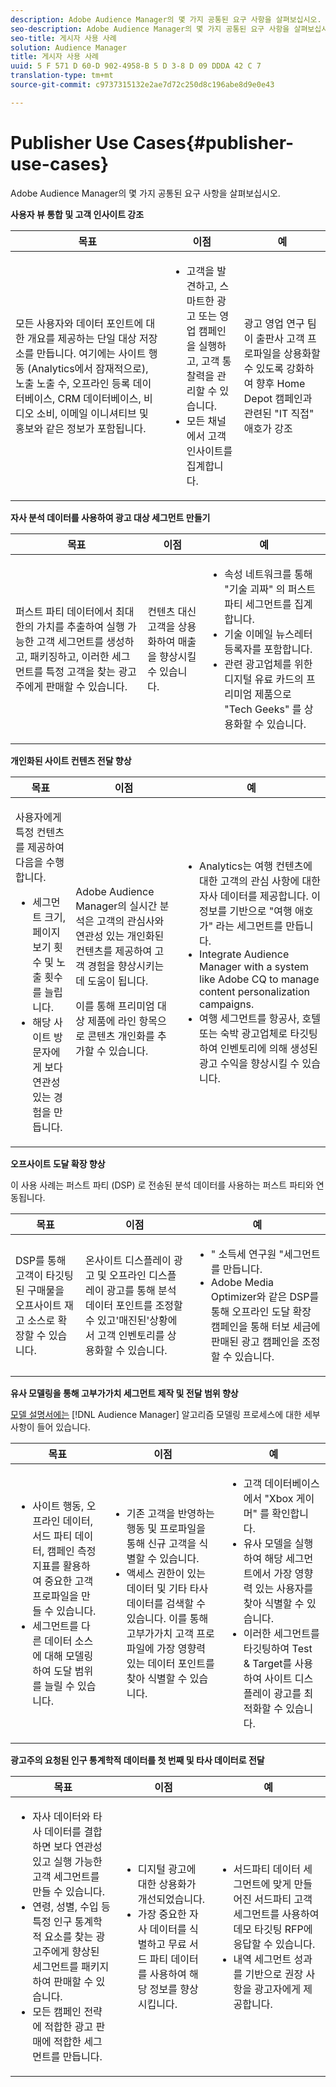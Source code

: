 ```yaml
---
description: Adobe Audience Manager의 몇 가지 공통된 요구 사항을 살펴보십시오.
seo-description: Adobe Audience Manager의 몇 가지 공통된 요구 사항을 살펴보십시오.
seo-title: 게시자 사용 사례
solution: Audience Manager
title: 게시자 사용 사례
uuid: 5 F 571 D 60-D 902-4958-B 5 D 3-8 D 09 DDDA 42 C 7
translation-type: tm+mt
source-git-commit: c9737315132e2ae7d72c250d8c196abe8d9e0e43

---
```



# Publisher Use Cases{#publisher-use-cases}

Adobe Audience Manager의 몇 가지 공통된 요구 사항을 살펴보십시오.

<!-- 

c_pub_use_case.xml

 -->

**사용자 뷰 통합 및 고객 인사이트 강조**

<table id="table_7051791195CE41B49173BBF9E581BFB6"> 
 <thead> 
  <tr> 
   <th colname="col1" class="entry"> 목표 </th> 
   <th colname="col2" class="entry"> 이점 </th> 
   <th colname="col3" class="entry"> 예 </th> 
  </tr> 
 </thead>
 <tbody> 
  <tr> 
   <td colname="col1"> <p>모든 사용자와 데이터 포인트에 대한 개요를 제공하는 단일 대상 저장소를 만듭니다. 여기에는 사이트 행동 (Analytics에서 잠재적으로), 노출 노출 수, 오프라인 등록 데이터베이스, CRM 데이터베이스, 비디오 소비, 이메일 이니셔티브 및 홍보와 같은 정보가 포함됩니다. </p> </td> 
   <td colname="col2"> <p> 
     <ul id="ul_FB6683152C7D4D65AF951BA55E123427"> 
      <li id="li_45C12198EDDE4107AE59947BBAA51A60">고객을 발견하고, 스마트한 광고 또는 영업 캠페인을 실행하고, 고객 통찰력을 관리할 수 있습니다. </li> 
      <li id="li_53727E7A3D494299B4631439612AC226">모든 채널에서 고객 인사이트를 집계합니다. </li> 
     </ul> </p> </td> 
   <td colname="col3"> <p>광고 영업 연구 팀이 출판사 고객 프로파일을 상용화할 수 있도록 강화하여 향후 Home Depot 캠페인과 관련된 "IT 직접" 애호가 강조 </p> </td> 
  </tr> 
 </tbody> 
</table>

**자사 분석 데이터를 사용하여 광고 대상 세그먼트 만들기**

<table id="table_EE77D9F5BAD1473C8E058EE778AF2C3F"> 
 <thead> 
  <tr> 
   <th colname="col1" class="entry"> 목표 </th> 
   <th colname="col2" class="entry"> 이점 </th> 
   <th colname="col3" class="entry"> 예 </th> 
  </tr> 
 </thead>
 <tbody> 
  <tr> 
   <td colname="col1"> <p>퍼스트 파티 데이터에서 최대한의 가치를 추출하여 실행 가능한 고객 세그먼트를 생성하고, 패키징하고, 이러한 세그먼트를 특정 고객을 찾는 광고주에게 판매할 수 있습니다. </p> </td> 
   <td colname="col2"> <p>컨텐츠 대신 고객을 상용화하여 매출을 향상시킬 수 있습니다. </p> </td> 
   <td colname="col3"> <p> 
     <ul id="ul_07695D68C7FA4BDE92E69AB84B59F0B5"> 
      <li id="li_D271C4C62589403C9F5D3B478EA1B1F3">속성 네트워크를 통해 "기술 괴짜" 의 퍼스트 파티 세그먼트를 집계합니다. </li> 
      <li id="li_1EC9E0F4BC6343C88CF29D07B9D1DA11">기술 이메일 뉴스레터 등록자를 포함합니다. </li> 
      <li id="li_2C5CE406BAEC4F3B8AAED5DF414E1C8B">관련 광고업체를 위한 디지털 유료 카드의 프리미엄 제품으로 "Tech Geeks" 를 상용화할 수 있습니다. </li> 
     </ul> </p> </td> 
  </tr> 
 </tbody> 
</table>

**개인화된 사이트 컨텐츠 전달 향상**

<table id="table_D8E82821D9F1491A822A6ABA3A988386"> 
 <thead> 
  <tr> 
   <th colname="col1" class="entry"> 목표 </th> 
   <th colname="col2" class="entry"> 이점 </th> 
   <th colname="col3" class="entry"> 예 </th> 
  </tr> 
 </thead>
 <tbody> 
  <tr> 
   <td colname="col1"> <p>사용자에게 특정 컨텐츠를 제공하여 다음을 수행합니다. </p> <p> 
     <ul id="ul_ACE36F7845EB4A2E9005ECCD746495CC"> 
      <li id="li_0714139FF2F5492DA32FB95456699E54">세그먼트 크기, 페이지 보기 횟수 및 노출 횟수를 늘립니다. </li> 
      <li id="li_2CA4DFF2836D4F71A137829074F46D17">해당 사이트 방문자에게 보다 연관성 있는 경험을 만듭니다. </li> 
     </ul> </p> </td> 
   <td colname="col2"> <p><span class="keyword"> Adobe Audience Manager</span>의 실시간 분석은 고객의 관심사와 연관성 있는 개인화된 컨텐츠를 제공하여 고객 경험을 향상시키는 데 도움이 됩니다. </p> <p>이를 통해 프리미엄 대상 제품에 라인 항목으로 콘텐츠 개인화를 추가할 수 있습니다. </p> </td> 
   <td colname="col3"> <p> 
     <ul id="ul_EEED2DAD504C486F8C00992219C893F7"> 
      <li id="li_E536F7C79824484DA3DC895809B849F4">Analytics는 여행 컨텐츠에 대한 고객의 관심 사항에 대한 자사 데이터를 제공합니다. 이 정보를 기반으로 "여행 애호가" 라는 세그먼트를 만듭니다. </li> 
      <li id="li_DCB3A5F3772C4DCEB757A4AB6CABFBE3">Integrate <span class="keyword"> Audience Manager</span> with a system like Adobe CQ to manage content personalization campaigns. </li> 
      <li id="li_A9BFB7EB7504492BA83F182BE5E8CEF8">여행 세그먼트를 항공사, 호텔 또는 숙박 광고업체로 타깃팅하여 인벤토리에 의해 생성된 광고 수익을 향상시킬 수 있습니다. </li> 
     </ul> </p> </td> 
  </tr> 
 </tbody> 
</table>

**오프사이트 도달 확장 향상**

이 사용 사례는 퍼스트 파티 (DSP) 로 전송된 분석 데이터를 사용하는 퍼스트 파티와 연동됩니다.

<table id="table_F88329D45D9441F1A8EDB9D6140FD02D"> 
 <thead> 
  <tr> 
   <th colname="col1" class="entry"> 목표 </th> 
   <th colname="col2" class="entry"> 이점 </th> 
   <th colname="col3" class="entry"> 예 </th> 
  </tr>
 </thead>
 <tbody> 
  <tr> 
   <td colname="col1"> <p>DSP를 통해 고객이 타깃팅된 구매물을 오프사이트 재고 소스로 확장할 수 있습니다. </p> </td> 
   <td colname="col2"> <p>온사이트 디스플레이 광고 및 오프라인 디스플레이 광고를 통해 분석 데이터 포인트를 조정할 수 있고'매진된'상황에서 고객 인벤토리를 상용화할 수 있습니다. </p> </td> 
   <td colname="col3"> <p> 
     <ul id="ul_EE7A86BFFE534A59A9F8C7CAF46A31E5"> 
      <li id="li_D399592D9D904865BD319DC3621B832B">" 소득세 연구원 "세그먼트를 만듭니다. </li> 
      <li id="li_D28AC8BA5E194176BB8736B089B3C2F7">Adobe Media Optimizer와 같은 DSP를 통해 오프라인 도달 확장 캠페인을 통해 터보 세금에 판매된 광고 캠페인을 조정할 수 있습니다. </li> 
     </ul> </p> </td> 
  </tr> 
 </tbody> 
</table>

**유사 모델링을 통해 고부가가치 세그먼트 제작 및 전달 범위 향상**

[모델 설명서에는](../features/algorithmic-models/understanding-models.md) [!DNL Audience Manager] 알고리즘 모델링 프로세스에 대한 세부 사항이 들어 있습니다.

<table id="table_A10E4656E2A74EF5BCCA42A7AAA94416"> 
 <thead> 
  <tr> 
   <th colname="col1" class="entry"> 목표 </th> 
   <th colname="col2" class="entry"> 이점 </th> 
   <th colname="col3" class="entry"> 예 </th> 
  </tr>
 </thead>
 <tbody> 
  <tr> 
   <td colname="col1"> <p> 
     <ul id="ul_6B69497AA7F543249FF820B1D5DC604F"> 
      <li id="li_7022E99BC3C6475988B8424528A221A8">사이트 행동, 오프라인 데이터, 서드 파티 데이터, 캠페인 측정 지표를 활용하여 중요한 고객 프로파일을 만들 수 있습니다. </li> 
      <li id="li_DBD50B14B3D34D9AB72C42E245406FE8">세그먼트를 다른 데이터 소스에 대해 모델링하여 도달 범위를 늘릴 수 있습니다. </li> 
     </ul> </p> </td> 
   <td colname="col2"> <p> 
     <ul id="ul_CC5448D2EA0646D4AF3547E81DE31FDE"> 
      <li id="li_8F11E40026404C1380F26F6D03952C8E">기존 고객을 반영하는 행동 및 프로파일을 통해 신규 고객을 식별할 수 있습니다. </li> 
      <li id="li_5F67AD849EC145DBB1E52A92BBE2CEE3">액세스 권한이 있는 데이터 및 기타 타사 데이터를 검색할 수 있습니다. 이를 통해 고부가가치 고객 프로파일에 가장 영향력 있는 데이터 포인트를 찾아 식별할 수 있습니다. </li> 
     </ul> </p> </td> 
   <td colname="col3"> <p> 
     <ul id="ul_51091241D6B94A849A383538045D797C"> 
      <li id="li_88798E58BA574FA196CFC02C9C55A293">고객 데이터베이스에서 "Xbox 게이머" 를 확인합니다. </li> 
      <li id="li_1136BBC68C8242CE9F116F2C70A4C164">유사 모델을 실행하여 해당 세그먼트에서 가장 영향력 있는 사용자를 찾아 식별할 수 있습니다. </li> 
      <li id="li_8BAED15DF7BA41B28B51BE8DC71DFDE8">이러한 세그먼트를 타깃팅하여 Test &amp; Target를 사용하여 사이트 디스플레이 광고를 최적화할 수 있습니다. </li> 
     </ul> </p> </td> 
  </tr> 
 </tbody> 
</table>

**광고주의 요청된 인구 통계학적 데이터를 첫 번째 및 타사 데이터로 전달**

<table id="table_63E19A09F1254D83A84F741CFB68A684"> 
 <thead> 
  <tr> 
   <th colname="col1" class="entry"> 목표 </th> 
   <th colname="col2" class="entry"> 이점 </th> 
   <th colname="col3" class="entry"> 예 </th> 
  </tr> 
 </thead>
 <tbody> 
  <tr> 
   <td colname="col1"> <p> 
     <ul id="ul_DB5B31FB1C7D4D36B9C32912921B39B5"> 
      <li id="li_7B750D619A8F40329B027559DDC5CFB0">자사 데이터와 타사 데이터를 결합하면 보다 연관성 있고 실행 가능한 고객 세그먼트를 만들 수 있습니다. </li> 
      <li id="li_E0BC69F4F1BC4A2FA8B1807815072642">연령, 성별, 수입 등 특정 인구 통계학적 요소를 찾는 광고주에게 향상된 세그먼트를 패키지하여 판매할 수 있습니다. </li> 
      <li id="li_87FD5150D9F74FC9973FECD5DA363C34">모든 캠페인 전략에 적합한 광고 판매에 적합한 세그먼트를 만듭니다. </li> 
     </ul> </p> </td> 
   <td colname="col2"> <p> 
     <ul id="ul_9AABE5394A2B4352A9A368C3F887F583"> 
      <li id="li_64324505C1494879AE01DD93DFFF4753">디지털 광고에 대한 상용화가 개선되었습니다. </li> 
      <li id="li_429471653E65467582B193F89D7C5426">가장 중요한 자사 데이터를 식별하고 무료 서드 파티 데이터를 사용하여 해당 정보를 향상시킵니다. </li> 
     </ul> </p> </td> 
   <td colname="col3"> <p> 
     <ul id="ul_E59B88951B454AEA8E898A64C07F0F49"> 
      <li id="li_A856501CD9AB4ABFA4A440D2F451DFD2">서드파티 데이터 세그먼트에 맞게 만들어진 서드파티 고객 세그먼트를 사용하여 데모 타깃팅 RFP에 응답할 수 있습니다. </li> 
      <li id="li_32C82F83D0D440C0B86C527FD4BAF118">내역 세그먼트 성과를 기반으로 권장 사항을 광고자에게 제공합니다. </li> 
     </ul> </p> </td> 
  </tr> 
 </tbody> 
</table>

